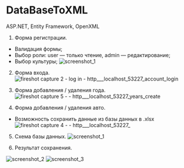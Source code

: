 # DataBaseToXML

ASP.NET, Entity Framework, OpenXML

1. Форма регистрации. 
* Валидация формы;
* Выбор роли: user — только чтение, admin — редактирование;
* Выбор культуры;
![screenshot_1](https://user-images.githubusercontent.com/29162621/31761697-7da914d8-b4c1-11e7-8ae7-1671fa94cb6a.png)

2. Форма входа.
![fireshot capture 2 - log in - http___localhost_53227_account_login](https://user-images.githubusercontent.com/29162621/31762302-7b3e644e-b4c3-11e7-9696-2f5b2f5b93af.png)

3. Форма добавления / удаления года.
![fireshot capture 5 - - http___localhost_53227_years_create](https://user-images.githubusercontent.com/29162621/31762404-bb7b4478-b4c3-11e7-90b8-d2f77c92eb68.png)

4. Форма добавления / удаления авто.
* Возможность сохранить данные из базы данных в .xlsx
![fireshot capture 4 - - http___localhost_53227_](https://user-images.githubusercontent.com/29162621/31762859-3c00552e-b4c5-11e7-91d2-7b1f5473792e.png)

5. Схема базы данных.
![screenshot_1](https://user-images.githubusercontent.com/29162621/31763111-f7086334-b4c5-11e7-841e-f90b02607f06.png)

6. Результат сохранения.

![screenshot_2](https://user-images.githubusercontent.com/29162621/31763656-9219f274-b4c7-11e7-9666-5de4dc5c9746.png)
![screenshot_3](https://user-images.githubusercontent.com/29162621/31763657-9234c90a-b4c7-11e7-917a-3a75cfd24938.png)

